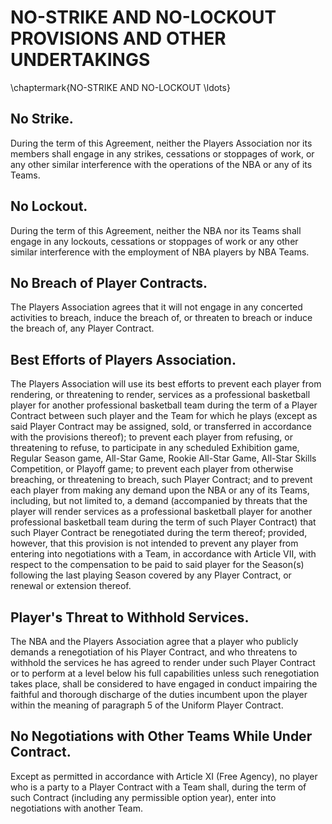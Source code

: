 # NO-STRIKE AND NO-LOCKOUT PROVISIONS AND OTHER UNDERTAKINGS
\chaptermark{NO-STRIKE AND NO-LOCKOUT \ldots}

## No Strike.

During the term of this Agreement, neither the Players Association nor its members shall engage in any strikes, cessations or stoppages of work, or any other similar interference with the operations of the NBA or any of its Teams.

## No Lockout.

During the term of this Agreement, neither the NBA nor its Teams shall engage in any lockouts, cessations or stoppages of work or any other similar interference with the employment of NBA players by NBA Teams.

## No Breach of Player Contracts.

The Players Association agrees that it will not engage in any concerted activities to breach, induce the breach of, or threaten to breach or induce the breach of, any Player Contract.

## Best Efforts of Players Association.

The Players Association will use its best efforts to prevent each player from rendering, or threatening to render, services as a professional basketball player for another professional basketball team during the term of a Player Contract between such player and the Team for which he plays (except as said Player Contract may be assigned, sold, or transferred in accordance with the provisions thereof); to prevent each player from refusing, or threatening to refuse, to participate in any scheduled Exhibition game, Regular Season game, All-Star Game, Rookie All-Star Game, All-Star Skills Competition, or Playoff game; to prevent each player from otherwise breaching, or threatening to breach, such Player Contract; and to prevent each player from making any demand upon the NBA or any of its Teams, including, but not limited to, a demand (accompanied by threats that the player will render services as a professional basketball player for another professional basketball team during the term of such Player Contract) that such Player Contract be renegotiated during the term thereof; provided, however, that this provision is not intended to prevent any player from entering into negotiations with a Team, in accordance with Article VII, with respect to the compensation to be paid to said player for the Season(s) following the last playing Season covered by any Player Contract, or renewal or extension thereof.

## Player's Threat to Withhold Services.

The NBA and the Players Association agree that a player who publicly demands a renegotiation of his Player Contract, and who threatens to withhold the services he has agreed to render under such Player Contract or to perform at a level below his full capabilities unless such renegotiation takes place, shall be considered to have engaged in conduct impairing the faithful and thorough discharge of the duties incumbent upon the player within the meaning of paragraph 5 of the Uniform Player Contract.

## No Negotiations with Other Teams While Under Contract.

Except as permitted in accordance with Article XI (Free Agency), no player who is a party to a Player Contract with a Team shall, during the term of such Contract (including any permissible option year), enter into negotiations with another Team.
